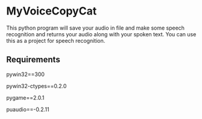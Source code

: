 # MyVoiceCopyCat
This python program will save your audio in file and make some speech recognition and returns your audio along with your spoken text. You can use this as a project for speech recognition.

## Requirements
pywin32==300

pywin32-ctypes==0.2.0

pygame==2.0.1

puaudio==-0.2.11
